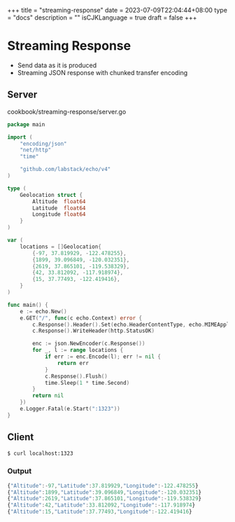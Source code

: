 +++
title = "streaming-response"
date = 2023-07-09T22:04:44+08:00
type = "docs"
description = ""
isCJKLanguage = true
draft = false
+++

# Streaming Response

- Send data as it is produced
- Streaming JSON response with chunked transfer encoding

## Server

cookbook/streaming-response/server.go

```go
package main

import (
	"encoding/json"
	"net/http"
	"time"

	"github.com/labstack/echo/v4"
)

type (
	Geolocation struct {
		Altitude  float64
		Latitude  float64
		Longitude float64
	}
)

var (
	locations = []Geolocation{
		{-97, 37.819929, -122.478255},
		{1899, 39.096849, -120.032351},
		{2619, 37.865101, -119.538329},
		{42, 33.812092, -117.918974},
		{15, 37.77493, -122.419416},
	}
)

func main() {
	e := echo.New()
	e.GET("/", func(c echo.Context) error {
		c.Response().Header().Set(echo.HeaderContentType, echo.MIMEApplicationJSON)
		c.Response().WriteHeader(http.StatusOK)

		enc := json.NewEncoder(c.Response())
		for _, l := range locations {
			if err := enc.Encode(l); err != nil {
				return err
			}
			c.Response().Flush()
			time.Sleep(1 * time.Second)
		}
		return nil
	})
	e.Logger.Fatal(e.Start(":1323"))
}
```



## Client

```sh
$ curl localhost:1323
```



### Output

```js
{"Altitude":-97,"Latitude":37.819929,"Longitude":-122.478255}
{"Altitude":1899,"Latitude":39.096849,"Longitude":-120.032351}
{"Altitude":2619,"Latitude":37.865101,"Longitude":-119.538329}
{"Altitude":42,"Latitude":33.812092,"Longitude":-117.918974}
{"Altitude":15,"Latitude":37.77493,"Longitude":-122.419416}
```